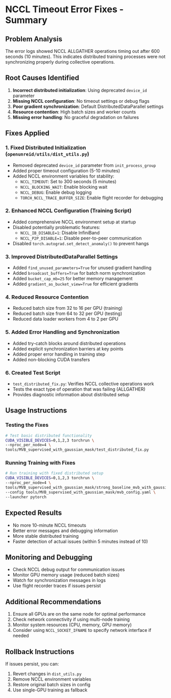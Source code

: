 # NCCL Timeout Error Fixes - Summary

## Problem Analysis
The error logs showed NCCL ALLGATHER operations timing out after 600 seconds (10 minutes). This indicates distributed training processes were not synchronizing properly during collective operations.

## Root Causes Identified
1. **Incorrect distributed initialization**: Using deprecated `device_id` parameter
2. **Missing NCCL configuration**: No timeout settings or debug flags
3. **Poor gradient synchronization**: Default DistributedDataParallel settings
4. **Resource contention**: High batch sizes and worker counts
5. **Missing error handling**: No graceful degradation on failures

## Fixes Applied

### 1. Fixed Distributed Initialization (`openunreid/utils/dist_utils.py`)
- Removed deprecated `device_id` parameter from `init_process_group`
- Added proper timeout configuration (5-10 minutes)
- Added NCCL environment variables for stability:
  - `NCCL_TIMEOUT`: Set to 300 seconds (5 minutes)
  - `NCCL_BLOCKING_WAIT`: Enable blocking wait
  - `NCCL_DEBUG`: Enable debug logging
  - `TORCH_NCCL_TRACE_BUFFER_SIZE`: Enable flight recorder for debugging

### 2. Enhanced NCCL Configuration (Training Script)
- Added comprehensive NCCL environment setup at startup
- Disabled potentially problematic features:
  - `NCCL_IB_DISABLE=1`: Disable InfiniBand
  - `NCCL_P2P_DISABLE=1`: Disable peer-to-peer communication
- Disabled `torch.autograd.set_detect_anomaly()` to prevent hangs

### 3. Improved DistributedDataParallel Settings
- Added `find_unused_parameters=True` for unused gradient handling
- Added `broadcast_buffers=True` for batch norm synchronization
- Added `bucket_cap_mb=25` for better memory management
- Added `gradient_as_bucket_view=True` for efficient gradients

### 4. Reduced Resource Contention
- Reduced batch size from 32 to 16 per GPU (training)
- Reduced batch size from 64 to 32 per GPU (testing)
- Reduced data loader workers from 4 to 2 per GPU

### 5. Added Error Handling and Synchronization
- Added try-catch blocks around distributed operations
- Added explicit synchronization barriers at key points
- Added proper error handling in training step
- Added non-blocking CUDA transfers

### 6. Created Test Script
- `test_distributed_fix.py`: Verifies NCCL collective operations work
- Tests the exact type of operation that was failing (ALLGATHER)
- Provides diagnostic information about distributed setup

## Usage Instructions

### Testing the Fixes
```bash
# Test basic distributed functionality
CUDA_VISIBLE_DEVICES=0,1,2,3 torchrun \
--nproc_per_node=4 \
tools/MVB_supervised_with_gaussian_mask/test_distributed_fix.py
```

### Running Training with Fixes
```bash
# Run training with fixed distributed setup
CUDA_VISIBLE_DEVICES=0,1,2,3 torchrun \
--nproc_per_node=4 \
tools/MVB_supervised_with_gaussian_mask/strong_baseline_mvb_with_gaussian.py \
--config tools/MVB_supervised_with_gaussian_mask/mvb_config.yaml \
--launcher pytorch
```

## Expected Results
- No more 10-minute NCCL timeouts
- Better error messages and debugging information
- More stable distributed training
- Faster detection of actual issues (within 5 minutes instead of 10)

## Monitoring and Debugging
- Check NCCL debug output for communication issues
- Monitor GPU memory usage (reduced batch sizes)
- Watch for synchronization messages in logs
- Use flight recorder traces if issues persist

## Additional Recommendations
1. Ensure all GPUs are on the same node for optimal performance
2. Check network connectivity if using multi-node training
3. Monitor system resources (CPU, memory, GPU memory)
4. Consider using `NCCL_SOCKET_IFNAME` to specify network interface if needed

## Rollback Instructions
If issues persist, you can:
1. Revert changes in `dist_utils.py`
2. Remove NCCL environment variables
3. Restore original batch sizes in config
4. Use single-GPU training as fallback